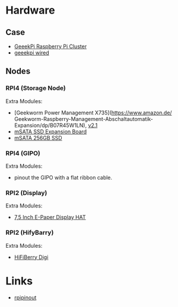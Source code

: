 # Hardware

## Case

* [GeeekPi Raspberry Pi Cluster](https://www.amazon.de/dp/B085ZZV66P/ref=emc_b_5_i)
* [geeekpi wired](https://www.ubuy.vn/en/product/1TMQIT2-geeekpi-new-raspberry-pi-cluster-case-raspberry-pi-rack-case-stackable-case-with-cooling-fan-120mm-r#gallery-2)


## Nodes

### RPI4 (Storage Node)

Extra Modules: 

* [Geekworm Power Management X735](https://www.amazon.de/
Geekworm-Raspberry-Management-Abschaltautomatik-Expansion/dp/B07R45W1LN), [v2.1](https://wiki.geekworm.com/index.php/X735)
* [mSATA SSD Expansion Board](https://geekworm.com/products/for-raspberry-pi-4-x857-v2-0-usb3-0-msata-ssd-expansion-board)
* [mSATA 256GB SSD]()

### RPI4 (GIPO)

Extra Modules: 

* pinout the GIPO with a flat ribbon cable.

### RPI2 (Display)

Extra Modules: 

* [7,5 Inch E-Paper Display HAT](https://www.waveshare.com/wiki/7.5inch_e-Paper_HAT)

### RPI2 (HifyBarry)

Extra Modules: 

* [HiFiBerry Digi](https://www.hifiberry.com/digis/)

# Links

* [rpipinout](https://www.raspberrypi-spy.co.uk/2012/06/simple-guide-to-the-rpi-gpio-header-and-pins/)
